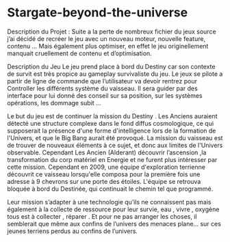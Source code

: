 # Stargate-beyond-the-universe

Description du Projet :
Suite a la perte de nombreux fichier du jeux source j’ai décidé de recréer le jeu avec un nouveau moteur, nouvelle feature, contenu ... 
Mais également plus optimiser, en effet le jeu originellement manquait cruellement de contenu et d’optimisation.



Description du Jeu
Le jeu prend place à bord du Destiny car son contexte de survit est très propice au gameplay survivaliste du jeu.
Le jeux se pilote a partir de ligne de commande que l’utilisateur va devoir rentrez pour Controller les différents système du vaisseau. 
Il sera guider par des interface pour lui donné des conseil sur sa position, sur les systèmes opérations, les dommage subit …

Le but du jeu est de continuer la mission du Destiny . Les Anciens auraient détecté une structure complexe dans le fond diffus cosmologique, 
ce qui supposerait la présence d'une forme d'intelligence lors de la formation de l'Univers, et que le Big Bang aurait été provoqué. 
La mission du vaisseau est de trouver de nouveaux éléments à ce sujet, et donc aux limites de l'Univers observable.
Cependant Les Ancien (Alderant) découvrir l’ascension ,la transformation du corp matériel en Energie et ne furent plus intéresser par cette mission.
Cependant en 2009, une équipe d'exploration terrienne découvrit ce vaisseau lorsqu'elle composa pour la première fois une adresse à 9 chevrons sur une porte des étoiles. L'équipe se retrouva bloquée à bord du Destinée, qui continuait le chemin tel que programmé.

Leur mission s’adapter à une technologie qu’ils ne connaissent pas mais également à la collecte de ressource pour leur survie, eau , vivre , oxygène tous est à collecter , réparer . 
Et pour ne pas arranger les choses, il semblerait que même aux confins de l’univers des menaces plane… sur ces jeunes terriens perdus au confins de l’univers.


